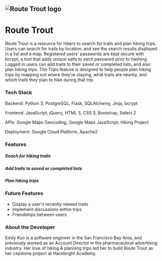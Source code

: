 ## ![Route Trout logo](https://routetrout.emilyskuo.com/static/images/Route%20Trout%20Dark.png "Route Trout")
# Route Trout

Route Trout is a resource for hikers to search for trails and plan hiking trips. Users can search for trails by location, and see the search results displayed in a list and a map. Registered users' passwords are kept secure with bcrypt, a tool that adds unique salts to each password prior to hashing.  Logged in users can add trails to their saved or completed lists, and also plan hiking trips. The Trips feature is designed to help people plan hiking trips by mapping out where they're staying, what trails are nearby, and which trails they plan to hike during that trip.

### Tech Stack

Backend: Python 3, PostgreSQL, Flask, SQLAlchemy, Jinja, bcrypt

Frontend: JavaScript, jQuery, HTML 5, CSS 3, Bootstrap, Select 2

APIs: Google Maps Geocoding, Google Maps JavaScript, Hiking Project

Deployment: Google Cloud Platform, Apache2

### Features

##### Seach for hiking trails

##### Add trails to saved or completed lists

##### Plan hiking trips


### Future Features

- Display a user's recently viewed trails
- Implement discussions within trips
- Friendships between users

### About the Developer

Emily Kuo is a software engineer in the San Francisco Bay Area, and previously worked as an Account Director in the pharmaceutical advertising industry. Her love of hiking & planning trips led her to build Route Trout as her capstone project at Hackbright Academy.